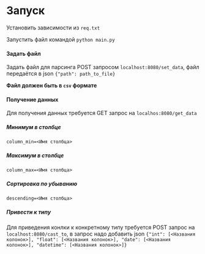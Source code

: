 # Запуск
Установить зависимости из `req.txt`

Запустить файл командой `python main.py`

#### Задать файл
Задать файл для парсинга POST запросом `localhost:8080/set_data`, файл передаётся в json `{"path": path_to_file}`

**Файл должен быть в `csv` формате**

#### Получение данных
Для получения данных требуется GET запрос на `localhos:8080/get_data`

##### Минимум в столбце
`column_min=<Имя столбца>`

##### Максимум в столбце
`column_max=<Имя столбца>`

##### Сортировка по убыванию
`descending=<Имя столбца>`

##### Привести к типу
Для приведения конлки к конкретному типу требуется POST запрос на `localhost:8080/cast_to`, в запрос надо добавить json 
`{"int": [<Названия колонок>], "float": [<Названия колонок>], "date": [<Названия колонок>], "datetime": [<Названия колонок>]}` 